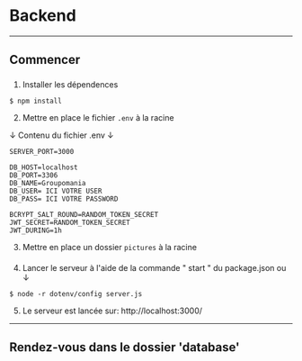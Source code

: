# Backend  

-----------------
## Commencer  
###
1. Installer les dépendences  
````shell
$ npm install
````  
2. Mettre en place le fichier ````.env```` à la racine

↓ Contenu du fichier .env ↓
````.env
SERVER_PORT=3000

DB_HOST=localhost
DB_PORT=3306
DB_NAME=Groupomania
DB_USER= ICI VOTRE USER
DB_PASS= ICI VOTRE PASSWORD

BCRYPT_SALT_ROUND=RANDOM_TOKEN_SECRET
JWT_SECRET=RANDOM_TOKEN_SECRET
JWT_DURING=1h
````
3. Mettre en place un dossier ````pictures```` à la racine  
####  
4. Lancer le serveur à l'aide de la commande " start " du package.json ou ↓
````shell
$ node -r dotenv/config server.js
````
5. Le serveur est lancée sur: http://localhost:3000/
-----------------

## Rendez-vous dans le dossier 'database'
